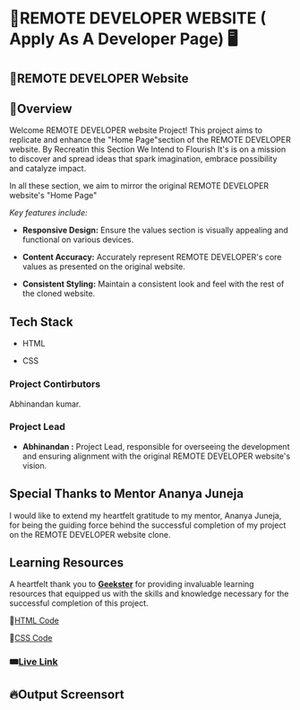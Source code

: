 # 🎯REMOTE DEVELOPER WEBSITE ( Apply As A Developer Page) 🖥️

## 🚀REMOTE DEVELOPER Website

## 📌Overview
Welcome REMOTE DEVELOPER website Project! This project aims to replicate and enhance the "Home Page"section of the REMOTE DEVELOPER website. By Recreatin this Section We Intend to Flourish It's is on a mission to discover and spread ideas that spark imagination, embrace possibility and catalyze impact.


In  all these section, we aim to mirror the original REMOTE DEVELOPER website's "Home Page"

*Key features include:*
- **Responsive Design:** Ensure the values section is visually appealing and functional on various devices.

- **Content Accuracy:** Accurately represent REMOTE DEVELOPER's core values as presented on the original website.

- **Consistent Styling:** Maintain a consistent look and feel with the rest of the cloned website.

## Tech Stack
- HTML

- CSS



### Project Contirbutors

Abhinandan kumar.

### Project Lead

- **Abhinandan :** Project Lead, responsible for overseeing the development and ensuring alignment with the original REMOTE DEVELOPER website's vision.

## Special Thanks to Mentor Ananya Juneja

I would like to extend my heartfelt gratitude to my mentor, Ananya Juneja, for being the guiding force behind the successful completion of my project on the REMOTE DEVELOPER website clone.

## Learning Resources
A heartfelt thank you to **[Geekster](https://www.geekster.in/)** for providing invaluable learning resources that equipped us with the skills and knowledge necessary for the successful completion of this project.



📌[HTML Code](./index.html)

📌[CSS Code](./style.css)

### 🎟️[Live Link](https://abhinandan411.github.io/Remote-Developer-Geekathon/Abhinandan%20capt.%20%20(%20Home%20Page)/index.html) 


## 🔥Output Screensort

